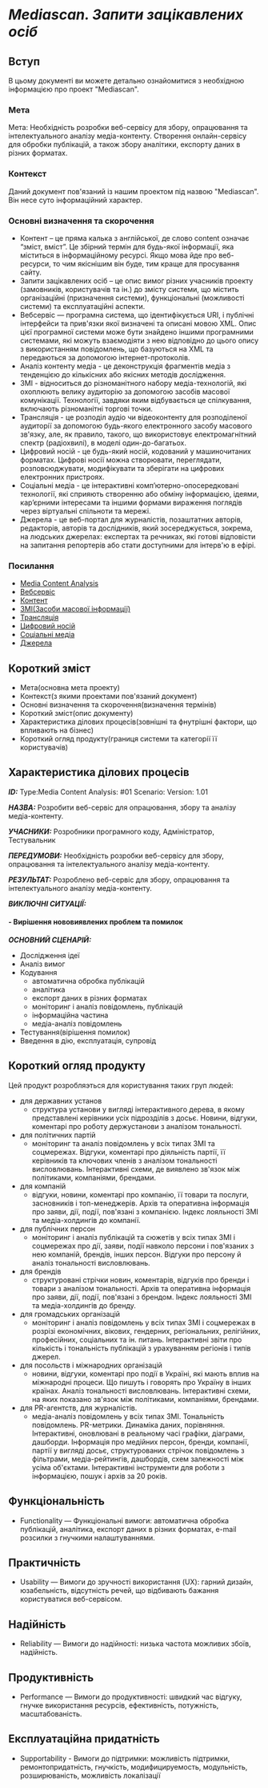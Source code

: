 # ***Mediascan. Запити зацікавлених осіб***

## Вступ

В цьому документі ви можете детально ознайомитися з необхідною інформацією про проект "Mediascan". 

### Мета 

Мета: Необхідність розробки веб-сервісу для збору, опрацювання та інтелектуального аналізу медіа-контенту. Створення онлайн-сервісу для обробки публікацій, а також збору аналітики, експорту даних в різних форматах.

### Контекст

Даний документ пов'язаний із нашим проектом під назвою "Mediascan". Він несе суто інформаційний характер.

### Основні визначення та скорочення

- Контент – це пряма калька з англійської, де слово content означає “зміст, вміст”. Це збірний термін для будь-якої інформації, яка міститься в інформаційному ресурсі. Якщо мова йде про веб-ресурси, то чим якіснішим він буде, тим краще для просування сайту.
- Запити зацікавлених осіб – це опис вимог різних учасників проекту (замовників, користувачів та ін.) до змісту системи, що містить організаційні (призначення системи), функціональні (можливості системи) та експлуатаційні аспекти.
- Вебсервіс — програмна система, що ідентифікується URI, і публічні інтерфейси та прив'язки якої визначені та описані мовою XML. Опис цієї програмної системи може бути знайдено іншими програмними системами, які можуть взаємодіяти з нею відповідно до цього опису з використанням повідомлень, що базуються на XML та передаються за допомогою інтернет-протоколів.
- Аналіз контенту медіа - це деконструкція фрагментів медіа з тенденцією до кількісних або якісних методів дослідження.
- ЗМІ - відноситься до різноманітного набору медіа-технологій, які охоплюють велику аудиторію за допомогою засобів масової комунікації. Технології, завдяки яким відбувається це спілкування, включають різноманітні торгові точки.
- Трансляція - це розподіл аудіо чи відеоконтенту для розподіленої аудиторії за допомогою будь-якого електронного засобу масового зв'язку, але, як правило, такого, що використовує електромагнітний спектр (радіохвилі), в моделі один-до-багатьох.
- Цифровий носій - це будь-який носій, кодований у машиночитаних форматах. Цифрові носії можна створювати, переглядати, розповсюджувати, модифікувати та зберігати на цифрових електронних пристроях.
- Соціальні медіа - це інтерактивні комп’ютерно-опосередковані технології, які сприяють створенню або обміну інформацією, ідеями, кар’єрними інтересами та іншими формами вираження поглядів через віртуальні спільноти та мережі.
- Джерела - це веб-портал для журналістів, позаштатних авторів, редакторів, авторів та дослідників, який зосереджується, зокрема, на людських джерелах: експертах та речниках, які готові відповісти на запитання репортерів або стати доступними для інтерв'ю в ефірі.

### Посилання

- [Media Content Analysis](https://www.historylearningsite.co.uk/sociology/research-methods-in-sociology/media-content-analysis/#:~:text=Media%20content%20analysis%20is%20the,quantitative%20or%20qualitative%20research%20methods.&text=Media%20content%20analysis%20looks%20directly,central%20aspect%20of%20social%20interaction.)
- [Вебсервіс](https://uk.wikipedia.org/wiki/%D0%92%D0%B5%D0%B1%D1%81%D0%BB%D1%83%D0%B6%D0%B1%D0%B0)
- [Контент](https://igroup.com.ua/seo-articles/kontent/)
- [ЗМІ(Засоби масової інформації)](https://en.wikipedia.org/wiki/Mass_media)
- [Трансляція](https://en.wikipedia.org/wiki/Broadcasting)
- [Цифровий носій](https://en.wikipedia.org/wiki/Digital_media)
- [Соціальні медіа](https://en.wikipedia.org/wiki/Social_media)
- [Джерела](https://en.wikipedia.org/wiki/Sources_(website))

## Короткий зміст

- Мета(основна мета проекту)
- Контекст(з якими проектами пов'язаний документ)
- Основні визначення та скорочення(визначення термінів)
- Короткий зміст(опис документу)
- Характеристика ділових процесів(зовнішні та фнутрішні фактори, що впливають на бізнес)
- Короткий огляд продукту(границя системи та категорії її користувачів)

## Характеристика ділових процесів
   
***ID:*** Type:Media Content Analysis: #01 Scenario: Version: 1.01
    
***НАЗВА:*** Розробити веб-сервіс для опрацювання, збору та аналізу медіа-контенту.
    
***УЧАСНИКИ:*** Розробники програмного коду, Адміністратор, Тестувальник

***ПЕРЕДУМОВИ:*** Необхідність розробки веб-сервісу для збору, опрацювання та інтелектуального аналізу медіа-контенту.

***РЕЗУЛЬТАТ:*** Розроблено веб-сервіс для збору, опрацювання та інтелектуального аналізу медіа-контенту.

***ВИКЛЮЧНІ СИТУАЦІЇ:***
#### - Вирішення нововиявлених проблем та помилок
***ОСНОВНИЙ СЦЕНАРІЙ:***
- Дослідження ідеї
- Аналіз вимог
- Кодування
  - автоматична обробка публікацій
  - аналітика
  - експорт даних в різних форматах
  - моніторинг і аналіз повідомлень, публікацій
  - інформаційна частина
  - медіа-аналіз повідомлень
- Тестування(вірішення помилок)
- Введення в дію, експлуатація, супровід

## Короткий огляд продукту

Цей продукт розробляэться для користування таких груп людей: 
- для державних установ
  - структура установи у вигляді інтерактивного дерева, в якому представлені керівники усіх підрозділів з досьє. Новини, відгуки, коментарі про роботу держустанови з аналізом тональності.
- для політичних партій
  - моніторинг та аналіз повідомлень у всіх типах ЗМІ та соцмережах. Відгуки, коментарі про діяльність партії, її керівників та ключових членів з аналізом тональності висловлювань. Інтерактивні схеми, де виявлено зв'язок між політиками, компаніями, брендами.
- для компаній
  - відгуки, новини, коментарі про компанію, її товари та послуги, засновників і топ-менеджерів. Архів та оперативна інформація про заяви, дії, події, пов'язані з компанією. Індекс лояльності ЗМІ та медіа-холдингів до компанії.
- для публічних персон
  - моніторинг і аналіз публікацій та сюжетів у всіх типах ЗМІ і соцмережах про дії, заяви, події навколо персони і пов'язаних з нею компаній, брендів, інших персон. Відгуки про персону й аналіз тональності висловлювань.
- для брендів
  - структуровані стрічки новин, коментарів, відгуків про бренди і товари з аналізом тональності. Архів та оперативна інформація про заяви, дії, події, пов'язані з брендом. Індекс лояльності ЗМІ та медіа-холдингів до бренду.
- для громадських організацій
  - моніторинг і аналіз повідомлень у всіх типах ЗМІ і соцмережах в розрізі економічних, вікових, гендерних, регіональних, релігійних, професійних, соціальних та ін. питань. Інтерактивні звіти про кількість і тональність публікацій з урахуванням регіонів і типів джерел.
- для посольств і міжнародних організацій
  - новини, відгуки, коментарі про події в Україні, які мають вплив на міжнародні процеси. Що пишуть і говорять про Україну в інших країнах. Аналіз тональності висловлювань. Інтерактивні схеми, на яких показано зв'язок між політиками, компаніями, брендами.
- для PR-агентств, для журналістів.
  - медіа-аналіз повідомлень у всіх типах ЗМІ. Тональність повідомлень. PR-метрики. Динаміка даних, порівняння. Інтерактивні, оновлювані в реальному часі графіки, діаграми, дашборди. Інформація про медійних персон, бренди, компанії, партії у вигляді досьє, структурованих стрічок повідомлень з фільтрами, медіа-рейтингів, дашбордів, схем залежності між усіма об'єктами. Інтерактивні інструменти для роботи з інформацією, пошук і архів за 20 років.

## Функціональність

- Functionality — Функціональні вимоги: автоматична обробка публікацій, аналітика, експорт даних в різних форматах, e-mail розсилки з гнучкими налаштуваннями.

## Практичність

- Usability — Вимоги до зручності використання (UX): гарний дизайн, юзабельність, відсутність речей, що відбивають бажання користуватися веб-сервісом.

## Надійність

- Reliability — Вимоги до надійності: низька частота можливих збоїв, надійність.

## Продуктивність

- Performance — Вимоги до продуктивності: швидкий час відгуку, гнучке використання ресурсів, ефективність, потужність, масштабованість.

## Експлуатаційна придатність

- Supportability - Вимоги до підтримки: можливість підтримки, ремонтопридатність, гнучкість, модифицируемость, модульність, розширюваність, можливість локалізації
